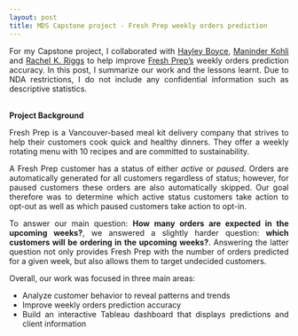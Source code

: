 ```yaml
---
layout: post
title: MDS Capstone project - Fresh Prep weekly orders prediction 
---
```

<div align="justify">  
For my Capstone project, I collaborated with <a href="https://github.com/hfboyce">Hayley Boyce</a>, <a href="https://github.com/ksm45">Maninder Kohli</a> and <a href="https://github.com/rachelkriggs">Rachel K. Riggs</a> to help improve <a href="https://www.freshprep.ca/">Fresh Prep’s</a> weekly orders prediction accuracy. In this post, I summarize our work and the lessons learnt. Due to NDA restrictions, I do not include any confidential information such as descriptive statistics.
</div>  
<br>

<div align="justify">  
  
**Project Background**

Fresh Prep is a Vancouver-based meal kit delivery company that strives to help their customers cook quick and healthy dinners. They offer a weekly rotating menu with 10 recipes and are committed to sustainability.

A Fresh Prep customer has a status of either _active_ or _paused_. Orders are automatically generated for all customers regardless of status; however, for paused customers these orders are also automatically skipped. Our goal therefore was to determine which active status customers take action to opt-out as well as which paused customers take action to opt-in.

To answer our main question: **How many orders are expected in the upcoming weeks?**, we answered a slightly harder question: **which customers will be ordering in the upcoming weeks?**.
Answering the latter question not only provides Fresh Prep with the number of orders predicted for a given week, but also allows them to target undecided customers. 

Overall, our work was focused in three main areas:
- Analyze customer behavior to reveal patterns and trends
- Improve weekly orders prediction accuracy
- Build an interactive Tableau dashboard that displays predictions and client information
</div> 


<br>

<div align="justify"> 

<br>

</div> 

<div align="justify"> 

</div> 

